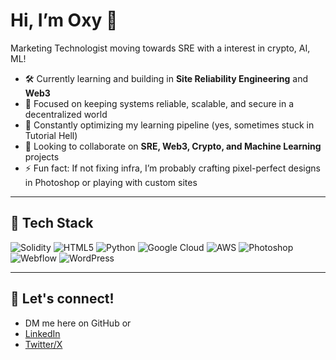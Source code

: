 

# Hi, I’m Oxy 👋

Marketing Technologist moving towards SRE with a interest in crypto, AI, ML!

- 🛠️ Currently learning and building in **Site Reliability Engineering** and **Web3**
- 🔗 Focused on keeping systems reliable, scalable, and secure in a decentralized world
- 🌱 Constantly optimizing my learning pipeline (yes, sometimes stuck in Tutorial Hell)
- 🤝 Looking to collaborate on **SRE, Web3, Crypto, and Machine Learning** projects
- ⚡ Fun fact: If not fixing infra, I’m probably crafting pixel-perfect designs in Photoshop or playing with custom sites

---

## 🧰 Tech Stack

![Solidity](https://img.shields.io/badge/-Solidity-363636?style=flat-square&logo=solidity&logoColor=white)
![HTML5](https://img.shields.io/badge/-HTML5-E34F26?style=flat-square&logo=html5&logoColor=white)
![Python](https://img.shields.io/badge/-Python-3776AB?style=flat-square&logo=python&logoColor=white)
![Google Cloud](https://img.shields.io/badge/-Google%20Cloud-4285F4?style=flat-square&logo=google-cloud&logoColor=white)
![AWS](https://img.shields.io/badge/-AWS-232F3E?style=flat-square&logo=amazon-aws&logoColor=white)
![Photoshop](https://img.shields.io/badge/-Photoshop-31A8FF?style=flat-square&logo=adobe-photoshop&logoColor=white)
![Webflow](https://img.shields.io/badge/-Webflow-4353FF?style=flat-square&logo=webflow&logoColor=white)
![WordPress](https://img.shields.io/badge/-WordPress-21759B?style=flat-square&logo=wordpress&logoColor=white)

---

## 💬 Let's connect!

- DM me here on GitHub or  
- [LinkedIn](https://linkedin.com/in/oksanasenior)  
- [Twitter/X](https://twitter.com/itisoxy)


<!---
itisoxy/itisoxy is a ✨ special ✨ repository because its `README.md` (this file) appears on your GitHub profile.
You can click the Preview link to take a look at your changes.
--->
